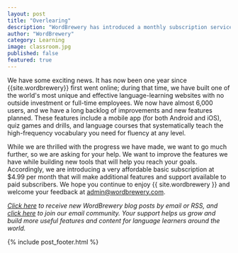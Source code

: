 ```yaml
---
layout: post
title: "Overlearing"
description: "WordBrewery has introduced a monthly subscription service"
author: "WordBrewery"
category: Learning
image: classroom.jpg
published: false
featured: true
---
```


We have some exciting news. It has now been one year since {{site.wordbrewery}} first went online; during that time, we have built one of the world's most unique and effective language-learning websites with no outside investment or full-time employees. We now have almost 6,000 users, and we have a long backlog of improvements and new features planned. These features include a mobile app (for both Android and iOS), quiz games and drills, and language courses that systematically teach the high-frequency vocabulary you need for fluency at any level.

While we are thrilled with the progress we have made, we want to go much further, so we are asking for your help. We want to improve the features we have while building new tools that will help you reach your goals. Accordingly, we are introducing a very affordable basic subscription at $4.99 per month that will make additional features and support available to paid subscribers. We hope you continue to enjoy {{ site.wordbrewery }} and welcome your feedback at [admin@wordbrewery.com](mailto:admin@wordbrewery.com).

*[Click here](http://feeds.feedburner.com/LanguageUntapped) to receive new WordBrewery blog posts by email or RSS, and [click here](http://goo.gl/pTPRvb) to join our email community. Your support helps us grow and build more useful features and content for language learners around the world.*

{% include post_footer.html %}